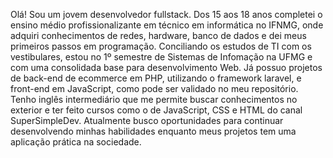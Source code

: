 Olá! 
  Sou um jovem desenvolvedor fullstack. Dos 15 aos 18 anos completei o ensino médio profissionalizante em técnico em informática no IFNMG, onde adquiri conhecimentos de redes, hardware, banco de dados e dei meus primeiros passos em programação. Conciliando os estudos de TI com os vestibulares, estou no 1º semestre de Sistemas de Infomação na UFMG e com uma consolidada base para desenvolvimento Web. Já possuo projetos de back-end de ecommerce em PHP, utilizando o framework laravel, e front-end em JavaScript, como pode ser validado no meu repositório. Tenho inglês intermediário que me permite buscar conhecimentos no exterior e ter feito cursos como o de JavaScript, CSS e HTML do canal SuperSimpleDev. Atualmente busco oportunidades para continuar desenvolvendo minhas habilidades enquanto meus projetos tem uma aplicação prática na sociedade.
